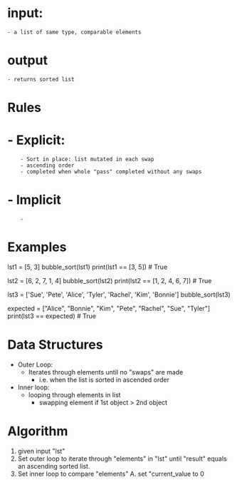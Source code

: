 # input:
    - a list of same type, comparable elements


# output
    - returns sorted list

# Rules
#   - Explicit:
        - Sort in place: list mutated in each swap
        - ascending order
        - completed when whole "pass" completed without any swaps

#   - Implicit
        - 

# Examples

lst1 = [5, 3]
bubble_sort(lst1)
print(lst1 == [3, 5])                   # True

lst2 = [6, 2, 7, 1, 4]
bubble_sort(lst2)
print(lst2 == [1, 2, 4, 6, 7])          # True

lst3 = ['Sue', 'Pete', 'Alice', 'Tyler', 'Rachel',
        'Kim', 'Bonnie']
bubble_sort(lst3)

expected = ["Alice", "Bonnie", "Kim", "Pete",
            "Rachel", "Sue", "Tyler"]
print(lst3 == expected)                 # True

# Data Structures

- Outer Loop:
    - Iterates through elements until no "swaps" are made
        - i.e. when the list is sorted in ascended order
- Inner loop:
    - looping through elements in list
        - swapping element if 1st object > 2nd object



# Algorithm

1. given input "lst"
2. Set outer loop to iterate through "elements" in "lst" until "result" equals
an ascending sorted list.
3. Set inner loop to compare "elements"
    A. set "current_value to 0